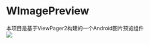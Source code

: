 # WImagePreview
本项目是基于ViewPager2构建的一个Android图片预览组件\
[![](https://jitpack.io/v/Wei-1021/WImagePreview.svg)](https://jitpack.io/#Wei-1021/WImagePreview)

